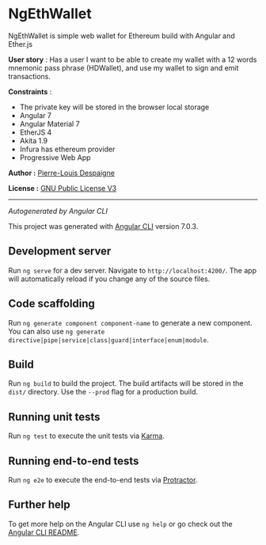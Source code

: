 # NgEthWallet

NgEthWallet is simple web wallet for Ethereum build with Angular and Ether.js

**User story** : Has a user I want to be able to create my wallet with a 12 words mnemonic pass phrase (HDWallet), and use my wallet to sign and emit transactions.

**Constraints** : 
* The private key will be stored in the browser local storage
* Angular 7
* Angular Material 7
* EtherJS 4
* Akita 1.9
* Infura has ethereum provider
* Progressive Web App

**Author :** [Pierre-Louis Despaigne](https://twitter.com/pldespaigne)

**License :** [GNU Public License V3](LICENSE)

---
*Autogenerated by Angular CLI*

This project was generated with [Angular CLI](https://github.com/angular/angular-cli) version 7.0.3.

## Development server

Run `ng serve` for a dev server. Navigate to `http://localhost:4200/`. The app will automatically reload if you change any of the source files.

## Code scaffolding

Run `ng generate component component-name` to generate a new component. You can also use `ng generate directive|pipe|service|class|guard|interface|enum|module`.

## Build

Run `ng build` to build the project. The build artifacts will be stored in the `dist/` directory. Use the `--prod` flag for a production build.

## Running unit tests

Run `ng test` to execute the unit tests via [Karma](https://karma-runner.github.io).

## Running end-to-end tests

Run `ng e2e` to execute the end-to-end tests via [Protractor](http://www.protractortest.org/).

## Further help

To get more help on the Angular CLI use `ng help` or go check out the [Angular CLI README](https://github.com/angular/angular-cli/blob/master/README.md).

